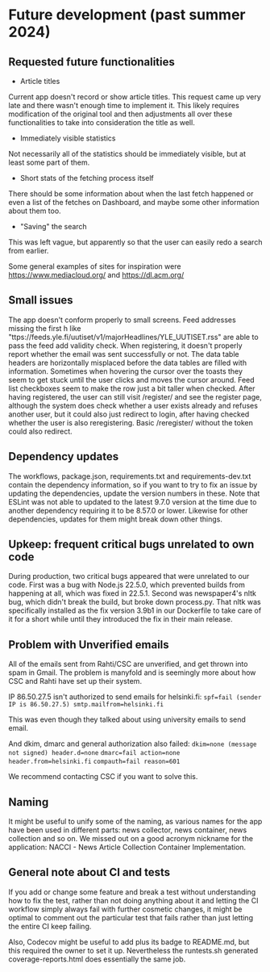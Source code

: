 # Future development (past summer 2024)

## Requested future functionalities
- Article titles

Current app doesn't record or show article titles. This request came up very late and there wasn't enough time to implement it. This likely requires modification of the original tool and then adjustments all over these functionalities to take into consideration the title as well.

- Immediately visible statistics

Not necessarily all of the statistics should be immediately visible, but at least some part of them.

- Short stats of the fetching process itself

There should be some information about when the last fetch happened or even a list of the fetches on Dashboard, and maybe some other information about them too.

- "Saving" the search

This was left vague, but apparently so that the user can easily redo a search from earlier.

Some general examples of sites for inspiration were https://www.mediacloud.org/ and https://dl.acm.org/

## Small issues
The app doesn't conform properly to small screens. Feed addresses missing the first h like "ttps://feeds.yle.fi/uutiset/v1/majorHeadlines/YLE_UUTISET.rss" are able to pass the feed add validity check. When registering, it doesn't properly report whether the email was sent successfully or not. The data table headers are horizontally misplaced before the data tables are filled with information. Sometimes when hovering the cursor over the toasts they seem to get stuck until the user clicks and moves the cursor around. Feed list checkboxes seem to make the row just a bit taller when checked. After having registered, the user can still visit /register/ and see the register page, although the system does check whether a user exists already and refuses another user, but it could also just redirect to login, after having checked whether the user is also reregistering. Basic /reregister/ without the token could also redirect.

## Dependency updates
The workflows, package.json, requirements.txt and requirements-dev.txt contain the dependency information, so if you want to try to fix an issue by updating the dependencies, update the version numbers in these. Note that ESLint was not able to updated to the latest 9.7.0 version at the time due to another dependency requiring it to be 8.57.0 or lower. Likewise for other dependencies, updates for them might break down other things.

## Upkeep: frequent critical bugs unrelated to own code
During production, two critical bugs appeared that were unrelated to our code. First was a bug with Node.js 22.5.0, which prevented builds from happening at all, which was fixed in 22.5.1. Second was newspaper4's nltk bug, which didn't break the build, but broke down process.py. That nltk was specifically installed as the fix version 3.9b1 in our Dockerfile to take care of it for a short while until they introduced the fix in their main release.

## Problem with Unverified emails
All of the emails sent from Rahti/CSC are unverified, and get thrown into spam in Gmail. The problem is manyfold and is seemingly more about how CSC and Rahti have set up their system.

IP 86.50.27.5 isn't authorized to send emails for helsinki.fi:
`spf=fail (sender IP is 86.50.27.5) smtp.mailfrom=helsinki.fi`

This was even though they talked about using university emails to send email.

And dkim, dmarc and general authorization also failed:
`dkim=none (message not signed) header.d=none`
`dmarc=fail action=none header.from=helsinki.fi`
`compauth=fail reason=601`

We recommend contacting CSC if you want to solve this.

## Naming
It might be useful to unify some of the naming, as various names for the app have been used in different parts: news collector, news container, news collection and so on. We missed out on a good acronym nickname for the application: NACCI - News Article Collection Container Implementation. 

## General note about CI and tests
If you add or change some feature and break a test without understanding how to fix the test, rather than not doing anything about it and letting the CI workflow simply always fail with further cosmetic changes, it might be optimal to comment out the particular test that fails rather than just letting the entire CI keep failing.

Also, Codecov might be useful to add plus its badge to README.md, but this required the owner to set it up. Nevertheless the runtests.sh generated coverage-reports.html does essentially the same job.


